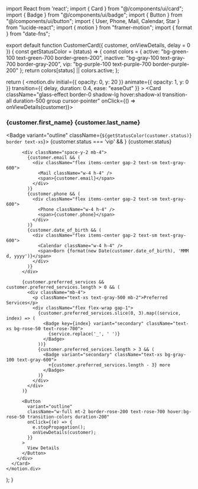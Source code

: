 import React from 'react';
import { Card } from "@/components/ui/card";
import { Badge } from "@/components/ui/badge";
import { Button } from "@/components/ui/button";
import { User, Phone, Mail, Calendar, Star } from "lucide-react";
import { motion } from "framer-motion";
import { format } from "date-fns";

export default function CustomerCard({ customer, onViewDetails, delay = 0 }) {
  const getStatusColor = (status) => {
    const colors = {
      active: "bg-green-100 text-green-700 border-green-200",
      inactive: "bg-gray-100 text-gray-700 border-gray-200",
      vip: "bg-purple-100 text-purple-700 border-purple-200"
    };
    return colors[status] || colors.active;
  };

  return (
    <motion.div
      initial={{ opacity: 0, y: 20 }}
      animate={{ opacity: 1, y: 0 }}
      transition={{ delay, duration: 0.4, ease: "easeOut" }}
    >
      <Card className="glass-effect border-0 shadow-lg hover:shadow-xl transition-all duration-500 group cursor-pointer"
            onClick={() => onViewDetails(customer)}>
        <div className="p-6">
          <div className="flex items-start justify-between mb-4">
            <div className="flex items-center gap-3">
              <div className="w-12 h-12 bg-gradient-to-br from-rose-200 to-pink-200 rounded-full flex items-center justify-center">
                <User className="w-6 h-6 text-rose-600" />
              </div>
              <div>
                <h3 className="font-semibold text-gray-900 text-lg">
                  {customer.first_name} {customer.last_name}
                </h3>
                <div className="flex items-center gap-2 mt-1">
                  <Badge variant="outline" className={`${getStatusColor(customer.status)} border text-xs`}>
                    {customer.status === 'vip' && <Star className="w-3 h-3 mr-1" />}
                    {customer.status}
                  </Badge>
                </div>
              </div>
            </div>
          </div>

          <div className="space-y-2 mb-4">
            {customer.email && (
              <div className="flex items-center gap-2 text-sm text-gray-600">
                <Mail className="w-4 h-4" />
                <span>{customer.email}</span>
              </div>
            )}
            {customer.phone && (
              <div className="flex items-center gap-2 text-sm text-gray-600">
                <Phone className="w-4 h-4" />
                <span>{customer.phone}</span>
              </div>
            )}
            {customer.date_of_birth && (
              <div className="flex items-center gap-2 text-sm text-gray-600">
                <Calendar className="w-4 h-4" />
                <span>Born {format(new Date(customer.date_of_birth), 'MMM d, yyyy')}</span>
              </div>
            )}
          </div>

          {customer.preferred_services && customer.preferred_services.length > 0 && (
            <div className="mb-4">
              <p className="text-xs text-gray-500 mb-2">Preferred Services</p>
              <div className="flex flex-wrap gap-1">
                {customer.preferred_services.slice(0, 3).map((service, index) => (
                  <Badge key={index} variant="secondary" className="text-xs bg-rose-50 text-rose-700">
                    {service.replace('_', ' ')}
                  </Badge>
                ))}
                {customer.preferred_services.length > 3 && (
                  <Badge variant="secondary" className="text-xs bg-gray-100 text-gray-600">
                    +{customer.preferred_services.length - 3} more
                  </Badge>
                )}
              </div>
            </div>
          )}

          <Button 
            variant="outline" 
            className="w-full mt-2 border-rose-200 text-rose-700 hover:bg-rose-50 transition-colors duration-200"
            onClick={(e) => {
              e.stopPropagation();
              onViewDetails(customer);
            }}
          >
            View Details
          </Button>
        </div>
      </Card>
    </motion.div>
  );
}